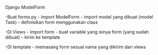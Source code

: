 Django ModelForm

-Buat forms.py
    - import ModelForm
    - import model yang dibuat (model Task)
    - definisikan form menggunakan class
    
-Di Views
    - import form
    - buat variable yang isinya form (yang sudah dibuat)
    - kirim ke template

-Di template
    - memasang form sesuai nama yang dikirim dari views
    
    
